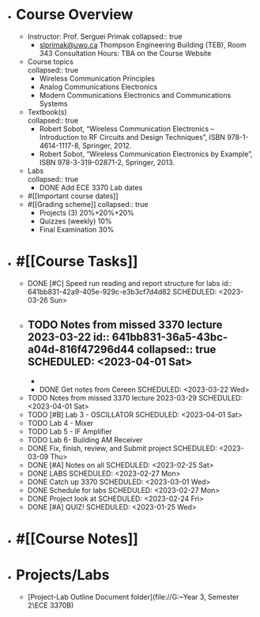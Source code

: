 - # Course Overview
	- Instructor: Prof. Serguei Primak
	  collapsed:: true
		- slprimak@uwo.ca
		  Thompson Engineering Building (TEB), Room 343
		  Consultation Hours: TBA on the Course Website
	- Course topics  
	  collapsed:: true
		- Wireless Communication Principles
		- Analog Communications Electronics
		- Modern Communications Electronics and Communications Systems
	- Textbook(s)  
	  collapsed:: true
		- Robert Sobot, “Wireless Communication Electronics – Introduction to RF Circuits and Design
		  Techniques”, ISBN 978-1-4614-1117-8, Springer, 2012.
		- Robert Sobot, “Wireless Communication Electronics by Example”, ISBN 978-3-319-02871-2, Springer,
		  2013.
	- Labs  
	  collapsed:: true
		- DONE Add ECE 3370 Lab dates
	- #[[Important course dates]]
	- #[[Grading scheme]]
	  collapsed:: true
		- Projects (3) 20%+20%+20%
		- Quizzes (weekly) 10%
		- Final Examination 30%
- # #[[Course Tasks]]
	- DONE [#C] Speed run reading and report structure for labs
	  id:: 641bb831-42a9-405e-929c-e3b3cf7d4d82
	  SCHEDULED: <2023-03-26 Sun>
	- TODO Notes from missed 3370 lecture 2023-03-22
	  id:: 641bb831-36a5-43bc-a04d-816f47296d44
	  collapsed:: true
	  SCHEDULED: <2023-04-01 Sat>
		-
		-
		- DONE Get notes from Cereen
		  SCHEDULED: <2023-03-22 Wed>
	- TODO Notes from missed 3370 lecture 2023-03-29
	  SCHEDULED: <2023-04-01 Sat>
	- TODO [#B] Lab 3 - OSCILLATOR
	  SCHEDULED: <2023-04-01 Sat>
	- TODO Lab 4 - Mixer
	- TODO Lab 5 - IF Amplifier
	- TODO Lab 6- Building AM Receiver
	- DONE Fix, finish, review, and Submit project
	  SCHEDULED: <2023-03-09 Thu>
	- DONE [#A] Notes on all
	  SCHEDULED: <2023-02-25 Sat>
	- DONE LABS
	  SCHEDULED: <2023-02-27 Mon>
	- DONE Catch up 3370
	  SCHEDULED: <2023-03-01 Wed>
	- DONE Schedule for labs
	  SCHEDULED: <2023-02-27 Mon>
	- DONE Project look at
	  SCHEDULED: <2023-02-24 Fri>
	- DONE [#A] QUIZ!
	  SCHEDULED: <2023-01-25 Wed>
- # #[[Course Notes]]
- # Projects/Labs
	- [Project-Lab Outline Document folder](file://G:\~Year 3, Semester 2\ECE 3370B)